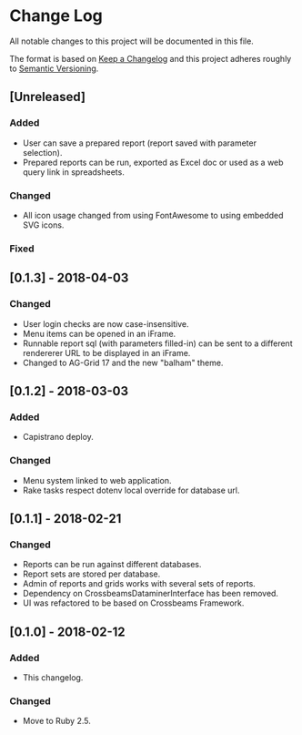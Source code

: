 # Change Log
All notable changes to this project will be documented in this file.

The format is based on [Keep a Changelog](http://keepachangelog.com/)
and this project adheres roughly to [Semantic Versioning](http://semver.org/).


## [Unreleased]
### Added
- User can save a prepared report (report saved with parameter selection).
- Prepared reports can be run, exported as Excel doc or used as a web query link in spreadsheets.
### Changed
- All icon usage changed from using FontAwesome to using embedded SVG icons.
### Fixed

## [0.1.3] - 2018-04-03
### Changed
- User login checks are now case-insensitive.
- Menu items can be opened in an iFrame.
- Runnable report sql (with parameters filled-in) can be sent to a different rendererer URL to be displayed in an iFrame.
- Changed to AG-Grid 17 and the new "balham" theme.

## [0.1.2] - 2018-03-03
### Added
- Capistrano deploy.
### Changed
- Menu system linked to web application.
- Rake tasks respect dotenv local override for database url.

## [0.1.1] - 2018-02-21
### Changed
- Reports can be run against different databases.
- Report sets are stored per database.
- Admin of reports and grids works with several sets of reports.
- Dependency on CrossbeamsDataminerInterface has been removed.
- UI was refactored to be based on Crossbeams Framework.

## [0.1.0] - 2018-02-12
### Added
- This changelog.
### Changed
- Move to Ruby 2.5.
